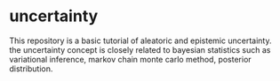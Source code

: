 # uncertainty
This repository is a basic tutorial of aleatoric and epistemic uncertainty.  
the uncertainty concept is closely related to bayesian statistics such as variational inference, markov chain monte carlo method, posterior distribution.
